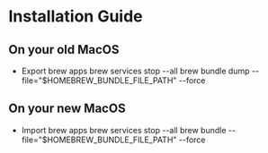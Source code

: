 # Installation Guide

## On your old MacOS
* Export brew apps
brew services stop --all
brew bundle dump --file="$HOMEBREW_BUNDLE_FILE_PATH" --force

## On your new MacOS
* Import brew apps
brew services stop --all
brew bundle --file="$HOMEBREW_BUNDLE_FILE_PATH" --force
